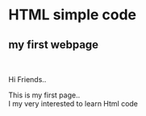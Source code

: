 # HTML simple code
## my first webpage

<HTML>
   <head>
      <title>my first webpage</title>
   </head>
  <body>
</br>
     <p>Hi Friends..</p>
     <p>This is my first page..</br> I my very interested to learn Html code</p>
  <body>
</HTML>
